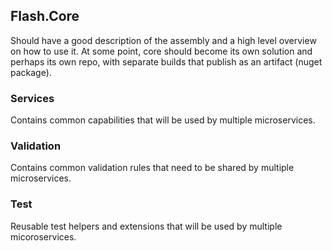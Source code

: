 ## Flash.Core ##

Should have a good description of the assembly and a high level overview on how to use it. 
At some point, core should become its own solution and perhaps its own repo, with separate builds
that publish as an artifact (nuget package).

### Services ###
Contains common capabilities that will be used by multiple microservices.

### Validation ###
Contains common validation rules that need to be shared by multiple microservices.

### Test ###
Reusable test helpers and extensions that will be used by multiple micoroservices.
